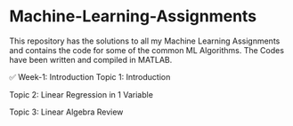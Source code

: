 # Machine-Learning-Assignments
This repository has the solutions to all my Machine Learning Assignments and contains the code for some of the common ML Algorithms.
The Codes have been written and compiled in MATLAB.

✅ Week-1: Introduction
Topic 1: Introduction

Topic 2: Linear Regression in 1 Variable

Topic 3: Linear Algebra Review
